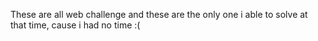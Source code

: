 These are all web challenge and these are the only one i able to solve at that time, cause i had no time :(
